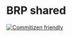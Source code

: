 # BRP shared
[![Commitizen friendly](https://img.shields.io/badge/commitizen-friendly-brightgreen.svg)](http://commitizen.github.io/cz-cli/)
